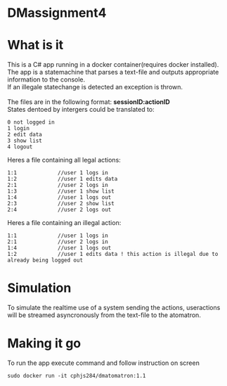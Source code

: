 # DMassignment4

# What is it
This is a C# app running in a docker container(requires docker installed).<br>
The app is a statemachine that parses a text-file and outputs appropriate information to the console.<br>
If an illegale statechange is detected an exception is thrown.<br>
<br>
The files are in the following format: <b>sessionID:actionID</b><br>
States dentoed by intergers could be translated to:<br>
```
0 not logged in
1 login
2 edit data
3 show list
4 logout
``` 
Heres a file containing all legal actions:
```
1:1             //user 1 logs in
1:2             //user 1 edits data
2:1             //user 2 logs in
1:3             //user 1 show list
1:4             //user 1 logs out
2:3             //user 2 show list
2:4             //user 2 logs out
```
Heres a file containing an illegal action:
```
1:1             //user 1 logs in
2:1             //user 2 logs in
1:4             //user 1 logs out
1:2             //user 1 edits data ! this action is illegal due to already being logged out
```
# Simulation
To simulate the realtime use of a system sending the actions, useractions will be streamed asyncronously from the text-file to the atomatron.

# Making it go
To run the app execute command and follow instruction on screen
```
sudo docker run -it cphjs284/dmatomatron:1.1
```
